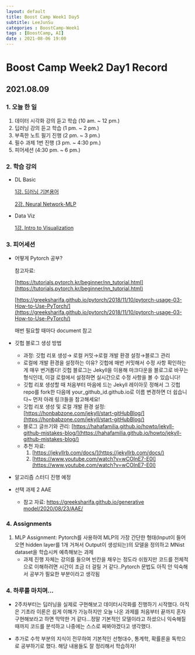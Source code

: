 ```yaml
---
layout: default
title: Boost Camp Week1 Day5
subtitle: LeeJunSu
categories : BoostCamp-Week1
tags : [BoostCamp, AI]
date : 2021-08-06 19:00
---
```

# Boost Camp Week2 Day1 Record

## 2021.08.09

### 1. 오늘 한 일

1. 데이터 시각화 강의 듣고 학습 (10 am. ~ 12 pm.)
2. 딥러닝 강의 듣고 학습 (1 pm. ~ 2 pm.)
3. 부족한 노트 필기 진행 (2 pm. ~ 3 pm.)
4. 필수 과제 1번 진행 (3 pm. ~ 4:30 pm.)
5. 피어세션 (4:30 pm. ~ 6 pm.)

### 2. 학습 강의

- DL Basic

    [1강. 딥러닝 기본용어](https://www.notion.so/1-3885b22f11ea4851bd1193bebb4be896)

    [2강. Neural Network-MLP](https://www.notion.so/2-Neural-Network-MLP-ac73bcbd617748d69a412b722305dea2)

- Data Viz

    [1강. Intro to Visualization](https://www.notion.so/1-Intro-to-Visualization-bbaa75627b5f46bfa2a235ee3339f4e1)

### 3. 피어세션
- 어떻게 Pytorch 공부?

    참고자료:

    [https://tutorials.pytorch.kr/beginner/nn_tutorial.html](https://tutorials.pytorch.kr/beginner/nn_tutorial.html)
    
    [https://greeksharifa.github.io/pytorch/2018/11/10/pytorch-usage-03-How-to-Use-PyTorch/](https://greeksharifa.github.io/pytorch/2018/11/10/pytorch-usage-03-How-to-Use-PyTorch/)
    
    매번 필요할 때마다 document 참고 

- 깃헙 블로그 생성 방법
    - 과정: 깃헙 리포 생성→ 로컬 커밋→로컬 개발 환경 설정→블로그 관리
    - 로컬에 개발 환경을 설정하는 이유? 깃헙에 매번 커밋해서 수정 사항 확인하는 게 매우 번거롭다! 깃헙 블로그는 Jekyll을 이용해 마크다운을 블로그로 바꾸는 형식인데, 이걸 로컬에서 설정하면 실시간으로 수정 사항을 볼 수 있습니다!
    - 깃헙 리포 생성할 때 처음부터 마음에 드는 Jekyll 레이아웃 정해서 그 깃헙 repo를 fork한 다음에 your_github_id.github.io로 이름 변경하면 더 쉽습니다~ 먼저 아래 링크들을 참고해세요!
    - 깃헙 리포 생성 및 로컬 개발 환경 설정: [https://honbabzone.com/jekyll/start-gitHubBlog/](https://honbabzone.com/jekyll/start-gitHubBlog/)
    - 블로그 글쓰기와 관리: [https://hahafamilia.github.io/howto/jekyll-github-mistakes-blog/](https://hahafamilia.github.io/howto/jekyll-github-mistakes-blog/)
    - 추천 자료:
        1. [https://jekyllrb.com/docs/](https://jekyllrb.com/docs/)
        2. [https://www.youtube.com/watch?v=wCOInE7-E0I](https://www.youtube.com/watch?v=wCOInE7-E0I)

- 알고리즘 스터디 진행 예정

- 선택 과제 2 AAE
    - 참고 자료: [https://greeksharifa.github.io/generative model/2020/08/23/AAE/](https://greeksharifa.github.io/generative%20model/2020/08/23/AAE/)
### 4. Assignments

1. MLP Assignment: Pytorch를 사용하여 MLP의 가장 간단한 형태(Input이 들어오면 hidden layer를 1개 거쳐서 Output이 생성되는)의 모델을 정의하고 MNist dataset을 학습시켜 예측해보는 과제
    - 과제 진행 자체는 강의를 들으며 빈칸을 채우는 정도라 쉬웠지만 코드를 전체적으로 이해하려면 시간이 조금 더 걸릴 거 같다..Pytorch 문법도 아직 안 익숙해서 공부가 필요한 부분이라고 생각됨

### 4. 하루를 마치며...

- 2주차부터는 딥러닝을 실제로 구현해보고 데이터시각화를 진행하기 시작했다. 아직은 기초라 이론은 쉽게 이해가 가능하지만 오늘 나온 과제를 처음부터 끝까지 혼자 구현해보라고 하면 막막한 거 같다...정말 기본적인 모델이라고 하셨으니 익숙해질 때까지 코드를 분석하고 나중에는 스스로 짜봐야겠다고 생각했다.

- 추가로 수학 부분의 지식이 전무하여 기본적인 선형대수, 통계학, 확률론을 독학으로 공부하기로 했다. 해당 내용들도 잘 정리해서 학습하자!